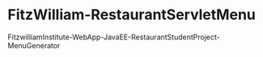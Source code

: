 # FitzWilliam-RestaurantServletMenu
FitzwilliamInstitute-WebApp-JavaEE-RestaurantStudentProject-MenuGenerator

